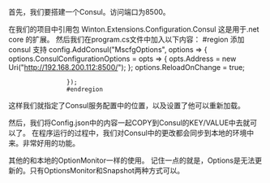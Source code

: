 ﻿首先，我们要搭建一个Consul。访问端口为8500。

在我们的项目中引用包 Winton.Extensions.Configuration.Consul 这是用于.net core 的扩展。
然后我们在program.cs文件中加入以下内容：
                    #region 添加consul 支持
                    config.AddConsul("MscfgOptions", options =>
                    {
                        options.ConsulConfigurationOptions = opts =>
                        {
                            opts.Address = new Uri("http://192.168.200.112:8500/");
                        };
                        options.ReloadOnChange = true;
                        
                    });
                    #endregion

这样我们就指定了Consul服务配置中的位置，以及设置了他可以重新加载。

然后，我们将Config.json中的内容一起COPY到Consul的KEY/VALUE中去就可以了。
在程序运行的过程中，我们对Consul中的更改都会同步到本地的环境中来。非常好用的功能。

其他的和本地的OptionMonitor一样的使用。
记住一点的就是，Options是无法更新的。只有OptionsMonitor和Snapshot两种方式可以。
